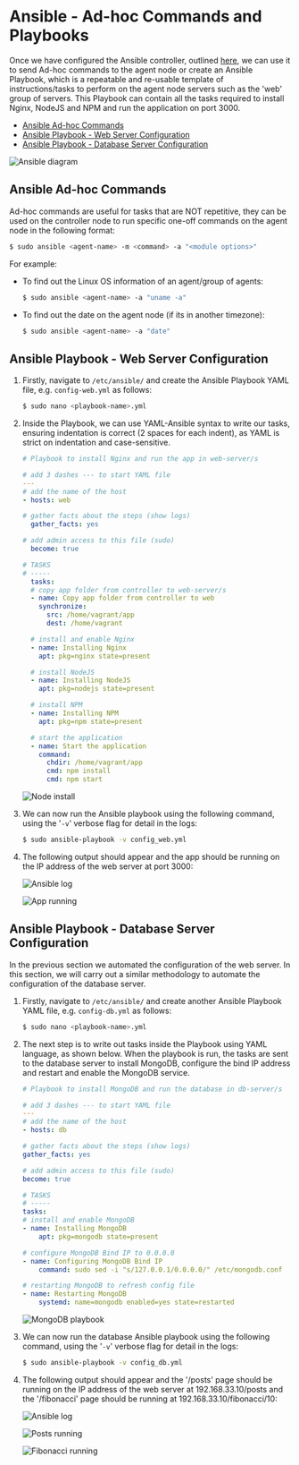# Ansible - Ad-hoc Commands and Playbooks <!-- omit from toc -->

Once we have configured the Ansible controller, outlined [here](https://github.com/bradley-woods/tech230-iac/blob/main/ansible-controller-setup.md), we can use it to send Ad-hoc commands to the agent node or create an Ansible Playbook, which is a repeatable and re-usable template of instructions/tasks to perform on the agent node servers such as the 'web' group of servers. This Playbook can contain all the tasks required to install Nginx, NodeJS and NPM and run the application on port 3000.

- [Ansible Ad-hoc Commands](#ansible-ad-hoc-commands)
- [Ansible Playbook - Web Server Configuration](#ansible-playbook---web-server-configuration)
- [Ansible Playbook - Database Server Configuration](#ansible-playbook---database-server-configuration)

![Ansible diagram](images/ansible-diagram.png)

## Ansible Ad-hoc Commands

Ad-hoc commands are useful for tasks that are NOT repetitive, they can be used on the controller node to run specific one-off commands on the agent node in the following format:

```bash
$ sudo ansible <agent-name> -m <command> -a "<module options>"
```

For example:

- To find out the Linux OS information of an agent/group of agents:

    ```bash
    $ sudo ansible <agent-name> -a "uname -a"
    ```

- To find out the date on the agent node (if its in another timezone):

    ```bash
    $ sudo ansible <agent-name> -a "date"
    ```

## Ansible Playbook - Web Server Configuration

1. Firstly, navigate to `/etc/ansible/` and create the Ansible Playbook YAML file, e.g. `config-web.yml` as follows:

    ```bash
    $ sudo nano <playbook-name>.yml
    ```

2. Inside the Playbook, we can use YAML-Ansible syntax to write our tasks, ensuring indentation is correct (2 spaces for each indent), as YAML is strict on indentation and case-sensitive.

    ```yaml
    # Playbook to install Nginx and run the app in web-server/s

    # add 3 dashes --- to start YAML file
    ---
    # add the name of the host
    - hosts: web

    # gather facts about the steps (show logs)
      gather_facts: yes

    # add admin access to this file (sudo)
      become: true

    # TASKS
    # -----
      tasks:
      # copy app folder from controller to web-server/s
      - name: Copy app folder from controller to web
        synchronize:
          src: /home/vagrant/app
          dest: /home/vagrant

      # install and enable Nginx
      - name: Installing Nginx
        apt: pkg=nginx state=present

      # install NodeJS
      - name: Installing NodeJS
        apt: pkg=nodejs state=present

      # install NPM
      - name: Installing NPM
        apt: pkg=npm state=present

      # start the application
      - name: Start the application
        command:
          chdir: /home/vagrant/app
          cmd: npm install
          cmd: npm start
    ```

    ![Node install](images/ansible-playbook-node)

3. We can now run the Ansible playbook using the following command, using the '`-v`' verbose flag for detail in the logs:

    ```bash
    $ sudo ansible-playbook -v config_web.yml
    ```

4. The following output should appear and the app should be running on the IP address of the web server at port 3000:

    ![Ansible log](images/ansible-playbook-output.png)

    ![App running](images/app-running.png)

## Ansible Playbook - Database Server Configuration

In the previous section we automated the configuration of the web server. In this section, we will carry out a similar methodology to automate the configuration of the database server.

1. Firstly, navigate to `/etc/ansible/` and create another Ansible Playbook YAML file, e.g. `config-db.yml` as follows:

    ```bash
    $ sudo nano <playbook-name>.yml
    ```

2. The next step is to write out tasks inside the Playbook using YAML language, as shown below. When the playbook is run, the tasks are sent to the database server to install MongoDB, configure the bind IP address and restart and enable the MongoDB service.

    ```yaml
    # Playbook to install MongoDB and run the database in db-server/s

    # add 3 dashes --- to start YAML file
    ---
    # add the name of the host
    - hosts: db

    # gather facts about the steps (show logs)
    gather_facts: yes

    # add admin access to this file (sudo)
    become: true

    # TASKS
    # -----
    tasks:
    # install and enable MongoDB
    - name: Installing MongoDB
        apt: pkg=mongodb state=present

    # configure MongoDB Bind IP to 0.0.0.0
    - name: Configuring MongoDB Bind IP
        command: sudo sed -i "s/127.0.0.1/0.0.0.0/" /etc/mongodb.conf

    # restarting MongoDB to refresh config file
    - name: Restarting MongoDB
        systemd: name=mongodb enabled=yes state=restarted
    ```

    ![MongoDB playbook](images/ansible-playbook-mongo.png)

3. We can now run the database Ansible playbook using the following command, using the '`-v`' verbose flag for detail in the logs:

    ```bash
    $ sudo ansible-playbook -v config_db.yml
    ```

4. The following output should appear and the '/posts' page should be running on the IP address of the web server at 192.168.33.10/posts and the '/fibonacci' page should be running at 192.168.33.10/fibonacci/10:

    ![Ansible log](images/ansible-playbook-db.png)

    ![Posts running](images/posts-running.png)

    ![Fibonacci running](images/fibonacci-running.png)
